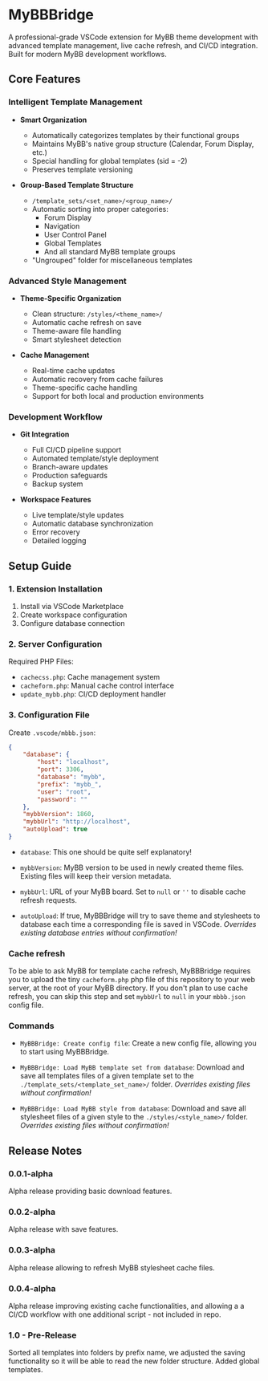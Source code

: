 # MyBBBridge

A professional-grade VSCode extension for MyBB theme development with advanced template management, live cache refresh, and CI/CD integration. Built for modern MyBB development workflows.

## Core Features

### Intelligent Template Management
* **Smart Organization**
  - Automatically categorizes templates by their functional groups
  - Maintains MyBB's native group structure (Calendar, Forum Display, etc.)
  - Special handling for global templates (sid = -2)
  - Preserves template versioning

* **Group-Based Template Structure**
  - `/template_sets/<set_name>/<group_name>/`
  - Automatic sorting into proper categories:
    - Forum Display
    - Navigation
    - User Control Panel
    - Global Templates
    - And all standard MyBB template groups
  - "Ungrouped" folder for miscellaneous templates

### Advanced Style Management
* **Theme-Specific Organization**
  - Clean structure: `/styles/<theme_name>/`
  - Automatic cache refresh on save
  - Theme-aware file handling
  - Smart stylesheet detection

* **Cache Management**
  - Real-time cache updates
  - Automatic recovery from cache failures
  - Theme-specific cache handling
  - Support for both local and production environments

### Development Workflow
* **Git Integration**
  - Full CI/CD pipeline support
  - Automated template/style deployment
  - Branch-aware updates
  - Production safeguards
  - Backup system

* **Workspace Features**
  - Live template/style updates
  - Automatic database synchronization
  - Error recovery
  - Detailed logging

## Setup Guide

### 1. Extension Installation
1. Install via VSCode Marketplace
2. Create workspace configuration
3. Configure database connection

### 2. Server Configuration
Required PHP Files:
- `cachecss.php`: Cache management system
- `cacheform.php`: Manual cache control interface
- `update_mybb.php`: CI/CD deployment handler

### 3. Configuration File
Create `.vscode/mbbb.json`:
```json
{
    "database": {
        "host": "localhost",
        "port": 3306,
        "database": "mybb",
        "prefix": "mybb_",
        "user": "root",
        "password": ""
    },
    "mybbVersion": 1860,
    "mybbUrl": "http://localhost",
    "autoUpload": true
}
```

* `database`: This one should be quite self explanatory!

* `mybbVersion`: MyBB version to be used in newly created theme files. Existing files
  will keep their version metadata.

* `mybbUrl`: URL of your MyBB board. Set to `null` or `''` to disable cache refresh
  requests.

* `autoUpload`: If true, MyBBBridge will try to save theme and stylesheets to database
  each time a corresponding file is saved in VSCode.
  *Overrides existing database entries without confirmation!*

### Cache refresh

To be able to ask MyBB for template cache refresh, MyBBBridge requires you to upload
the tiny `cacheform.php` php file of this repository to your web server, at the root of
your MyBB directory. If you don't plan to use cache refresh, you can skip this step and
set `mybbUrl` to `null` in your `mbbb.json` config file.

### Commands

* `MyBBBridge: Create config file`: Create a new config file, allowing you to start
  using MyBBBridge.

* `MyBBBridge: Load MyBB template set from database`: Download and save all templates
  files of a given template set to the `./template_sets/<template_set_name>/` folder.
  *Overrides existing files without confirmation!*

* `MyBBBridge: Load MyBB style from database`: Download and save all stylesheet files
  of a given style to the `./styles/<style_name>/` folder.
  *Overrides existing files without confirmation!*

## Release Notes

### 0.0.1-alpha

Alpha release providing basic download features.

### 0.0.2-alpha

Alpha release with save features.

### 0.0.3-alpha

Alpha release allowing to refresh MyBB stylesheet cache files.

### 0.0.4-alpha

Alpha release improving existing cache functionalities, and allowing a a CI/CD workflow with one additional script - not included in repo.

### 1.0 - Pre-Release

Sorted all templates into folders by prefix name, we adjusted the saving functionality so it will be able to read the new folder structure.  Added global templates.